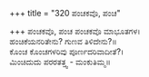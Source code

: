 +++
title = "320 ಪಂಚಕವೊ, ಪಂಚ"

+++
ಪಂಚಕವೊ, ಪಂಚ ಪಂಚಕವೊ ಮಾಭೂತಗಳ।  
ಹಂಚಿಕೆಯನರಿತೇನು? ಗುಣವ ತಿಳಿದೇನು?॥  
ಕೊಂಚ ಕೊಂಚಗಳರಿವು ಪೂರ್ಣದರಿವಾದೀತೆ?।  
ಮಿಂಚಿದುದು ಪರರತತ್ತ್ವ - ಮಂಕುತಿಮ್ಮ॥  
